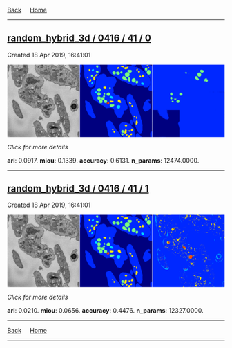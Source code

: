 
[Back](..)&nbsp;&nbsp;&nbsp;&nbsp;&nbsp;[Home](https://leapmanlab.github.io/snapshots)

---

<div class="summary"><a href="0"><h2>random_hybrid_3d / 0416 / 41 / 0</h2></a><p>Created 18 Apr 2019, 16:41:01
</p><a href="0"><img src="0/media/summary.png" align="center"></a><p>
<i>Click for more details</i>
</p></div>

**ari**: 0.0917. **miou**: 0.1339. **accuracy**: 0.6131. **n_params**: 12474.0000. 

---

<div class="summary"><a href="1"><h2>random_hybrid_3d / 0416 / 41 / 1</h2></a><p>Created 18 Apr 2019, 16:41:01
</p><a href="1"><img src="1/media/summary.png" align="center"></a><p>
<i>Click for more details</i>
</p></div>

**ari**: 0.0210. **miou**: 0.0656. **accuracy**: 0.4476. **n_params**: 12327.0000. 

---

[Back](..)&nbsp;&nbsp;&nbsp;&nbsp;&nbsp;[Home](https://leapmanlab.github.io/snapshots)

---